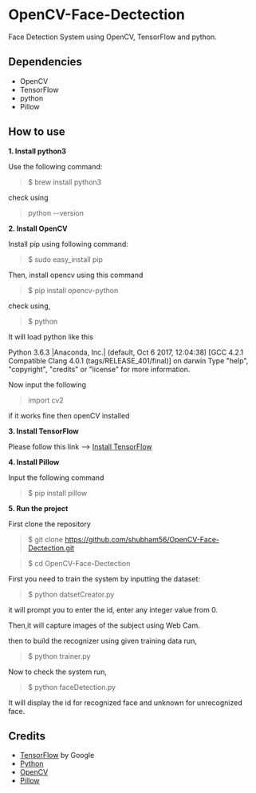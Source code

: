 # OpenCV-Face-Dectection
Face Detection System using OpenCV, TensorFlow and python.

## Dependencies
 * OpenCV
 * TensorFlow 
 * python
 * Pillow
 
## How to use

**1. Install python3** 

Use the following command:

>$ brew install python3

check using

>python --version

**2. Install OpenCV** 

Install pip using following command:

>$ sudo easy_install pip

Then, install opencv using this command

>$ pip install opencv-python

check using,

>$ python

It will load python like this

Python 3.6.3 |Anaconda, Inc.| (default, Oct  6 2017, 12:04:38) 
[GCC 4.2.1 Compatible Clang 4.0.1 (tags/RELEASE_401/final)] on darwin
Type "help", "copyright", "credits" or "license" for more information.

Now input the following

>import cv2

if it works fine then openCV installed

**3. Install TensorFlow**

Please follow this link --> [Install TensorFlow](https://www.tensorflow.org/install/)

**4. Install Pillow**

Input the following command

>$ pip install pillow

**5. Run the project**

First clone the repository

>$ git clone https://github.com/shubham56/OpenCV-Face-Dectection.git

>$ cd OpenCV-Face-Dectection

First you need to train the system by inputting the dataset:

>$ python datsetCreator.py

it will prompt you to enter the id, enter any integer value from 0.

Then,it will capture images of the subject using Web Cam.

then to build the recognizer using given training data run, 

>$ python trainer.py

Now to check the system run,

>$ python faceDetection.py

It will display the id for recognized face and unknown for unrecognized face.

## Credits
* [TensorFlow](https://www.tensorflow.org/) by Google
* [Python](https://www.python.org/)
* [OpenCV](openCv.org)
* [Pillow](https://python-pillow.org/)
